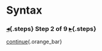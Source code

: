 <div class="top">

# Syntax
### [◂](command:katapod.loadPage?step1){.steps} Step 2 of 9 [▸](command:katapod.loadPage?step3){.steps}
</div>

 

[continue](command:katapod.loadPage?step3){.orange_bar}